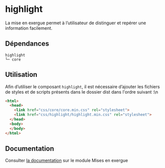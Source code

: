 # highlight

La mise en exergue permet à l’utilisateur de distinguer et repérer une information facilement.

## Dépendances
```shell
highlight
└─ core
```

## Utilisation
Afin d’utiliser le composant `highlight`, il est nécessaire d’ajouter les fichiers de styles et de scripts présents dans le dossier dist dans l'ordre suivant :\n
```html
<html>
  <head>
    <link href="css/core/core.min.css" rel="stylesheet">
    <link href="css/highlight/highlight.min.css" rel="stylesheet">
  </head>
  <body>
  </body>
</html>
```

## Documentation

Consulter [la documentation](https://gouvfr.atlassian.net/wiki/spaces/DB/pages/223019199/Mise+en+exergue+-+Highlight) sur le module Mises en exergue